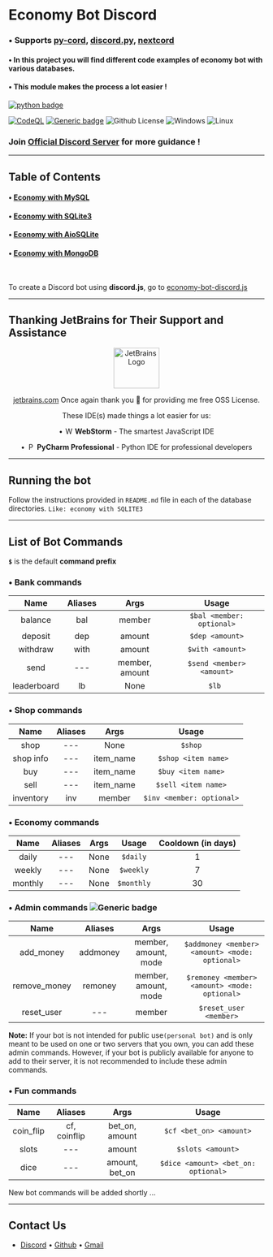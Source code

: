 # Economy Bot Discord

### • Supports [py-cord](https://github.com/Pycord-Development/pycord), [discord.py](https://github.com/Rapptz/discord.py), [nextcord](https://github.com/nextcord/nextcord)

#### • In this project you will find different code examples of economy bot with various databases.

#### • This module makes the process a lot easier !

[![python badge](http://ForTheBadge.com/images/badges/made-with-python.svg)](https://www.python.org/ "Python")

[![CodeQL](https://github.com/Modern-Realm/economy-bot-discord.py/actions/workflows/codeql.yml/badge.svg)](https://github.com/Modern-Realm/economy-bot-discord.py/actions/workflows/codeql.yml)
[![Generic badge](https://img.shields.io/badge/Python-3.8-blue.svg)](https://www.python.org/)
![Github License](https://img.shields.io/badge/license-MIT-blue)
![Windows](https://img.shields.io/badge/os-windows-yellow)
![Linux](https://img.shields.io/badge/os-linux-yellow)

### Join [Official Discord Server](https://discord.gg/GVMWx5EaAN  "click to Join") for more guidance !

<hr/>

## Table of Contents

#### • [Economy with MySQL](https://github.com/Modern-Realm/economy-bot-discord.py/tree/alpha/economy%20with%20MYSQL)

#### • [Economy with SQLite3](https://github.com/Modern-Realm/economy-bot-discord.py/tree/alpha/economy%20with%20SQLITE3)

#### • [Economy with AioSQLite](https://github.com/Modern-Realm/economy-bot-discord.py/tree/alpha/economy%20with%20aiosqlite)

#### • [Economy with MongoDB](https://github.com/Modern-Realm/economy-bot-discord.py/tree/alpha/economy%20with%20mongoDB)

<br/>

To create a Discord bot using **discord.js**, go
to [economy-bot-discord.js](https://github.com/Modern-Realm/economy-bot-discord.js)

<hr/>

## Thanking JetBrains for Their Support and Assistance

<div align="center">

<img width="90px" height="80px" alt="JetBrains Logo" src="https://resources.jetbrains.com/storage/products/company/brand/logos/jb_beam.png"/>

<a href="https://jb.gg/OpenSourceSupport">jetbrains.com</a>
Once again thank you 💝 for providing me free OSS License.

These IDE(s) made things a lot easier for us:

• <img height="14px" width="16px" alt="WebStorm logo." src="https://resources.jetbrains.com/storage/products/company/brand/logos/WebStorm_icon.png"/>
**WebStorm** - The smartest JavaScript IDE

• <img height="14px" width="16px" alt="PyCharm logo." src="https://resources.jetbrains.com/storage/products/company/brand/logos/PyCharm_icon.png">
**PyCharm Professional** - Python IDE for professional developers

</div>

<hr/>

## Running the bot

Follow the instructions provided in `README.md` file in each of the database directories.
`Like: economy with SQLITE3`

<hr/>

## List of Bot Commands

**`$`** is the default **command prefix**

### • Bank commands

|    Name     | Aliases |      Args      |           Usage           |
|:-----------:|:-------:|:--------------:|:-------------------------:|
|   balance   |   bal   |     member     | `$bal <member: optional>` |
|   deposit   |   dep   |     amount     |      `$dep <amount>`      |
|  withdraw   |  with   |     amount     |     `$with <amount>`      |
|    send     |   ---   | member, amount | `$send <member> <amount>` |
| leaderboard |   lb    |      None      |          `$lb `           |

### • Shop commands

|   Name    | Aliases |   Args    |           Usage           |
|:---------:|:-------:|:---------:|:-------------------------:|
|   shop    |   ---   |   None    |         ` $shop `         |
| shop info |   ---   | item_name |   ` $shop <item name>`    |
|    buy    |   ---   | item_name |    `$buy <item name>`     |
|   sell    |   ---   | item_name |    `$sell <item name>`    |
| inventory |   inv   |  member   | `$inv <member: optional>` |

### • Economy commands

|  Name   | Aliases | Args |   Usage    | Cooldown (in days) |
|:-------:|:-------:|:----:|:----------:|:------------------:|
|  daily  |   ---   | None |  `$daily`  |         1          |
| weekly  |   ---   | None | `$weekly`  |         7          |
| monthly |   ---   | None | `$monthly` |         30         |

### • Admin commands ![Generic badge](https://img.shields.io/badge/new-gold)

|     Name     | Aliases  |         Args         |                     Usage                      |
|:------------:|:--------:|:--------------------:|:----------------------------------------------:|
|  add_money   | addmoney | member, amount, mode | `$addmoney <member> <amount> <mode: optional>` |
| remove_money | remoney  | member, amount, mode | `$remoney <member> <amount> <mode: optional>`  |
|  reset_user  |   ---    |        member        |             `$reset_user <member>`             |

**Note:**
If your bot is not intended for public use`(personal bot)` and is only meant to be used on one or two servers
that you own, you can add these admin commands.
However, if your bot is publicly available for anyone to add to their server,
it is not recommended to include these admin commands.

### • Fun commands

|   Name    |   Aliases    |      Args      |                Usage                |
|:---------:|:------------:|:--------------:|:-----------------------------------:|
| coin_flip | cf, coinflip | bet_on, amount |       `$cf <bet_on> <amount>`       |
|   slots   |     ---      |     amount     |          `$slots <amount>`          |
|   dice    |     ---      | amount, bet_on | `$dice <amount> <bet_on: optional>` |

New bot commands will be added shortly ...

<hr/>

## Contact Us

- [Discord](https://discord.gg/GVMWx5EaAN) • [Github](https://github.com/skrphenix) • [Gmail](mailto:saikeerthan.keerthan.9@gmail.com)
